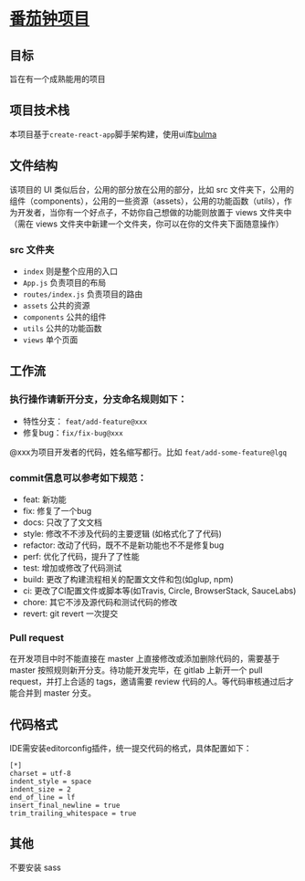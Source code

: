 # [番茄钟项目](https://www.so-easy.cc/pomodoro/)

## 目标

旨在有一个成熟能用的项目

## 项目技术栈

本项目基于`create-react-app`脚手架构建，使用ui库[bulma](https://bulma.io/documentation/overview/start/)

## 文件结构

该项目的 UI 类似后台，公用的部分放在公用的部分，比如 src 文件夹下，公用的组件（components），公用的一些资源（assets），公用的功能函数（utils），作为开发者，当你有一个好点子，不妨你自己想做的功能则放置于 views 文件夹中（需在 views 文件夹中新建一个文件夹，你可以在你的文件夹下面随意操作）

### src 文件夹

- `index` 则是整个应用的入口
- `App.js` 负责项目的布局
- `routes/index.js` 负责项目的路由
- `assets` 公共的资源
- `components` 公共的组件
- `utils` 公共的功能函数
- `views` 单个页面


## 工作流

### 执行操作请新开分支，分支命名规则如下：

- 特性分支： `feat/add-feature@xxx`
- 修复bug：`fix/fix-bug@xxx`

@xxx为项目开发者的代码，姓名缩写都行。比如 `feat/add-some-feature@lgq`

### commit信息可以参考如下规范：

- feat: 新功能
- fix: 修复了一个bug
- docs: 只改了了⽂文档
- style: 修改不不涉及代码的主要逻辑 (如格式化了了代码)
- refactor: 改动了代码，既不不是新功能也不不是修复bug
- perf: 优化了代码，提升了了性能
- test: 增加或修改了代码测试
- build: 更改了构建流程相关的配置⽂文件和包(如glup, npm)
- ci: 更改了CI配置文件或脚本等(如Travis, Circle, BrowserStack, SauceLabs)
- chore: 其它不涉及源代码和测试代码的修改
- revert: git revert 一次提交

### Pull request

在开发项目中时不能直接在 master 上直接修改或添加删除代码的，需要基于 master 按照规则新开分支。待功能开发完毕，在 gitlab 上新开一个 pull request，并打上合适的 tags，邀请需要 review 代码的人。等代码审核通过后才能合并到 master 分支。

## 代码格式

IDE需安装editorconfig插件，统一提交代码的格式，具体配置如下：

```
[*]
charset = utf-8
indent_style = space
indent_size = 2
end_of_line = lf
insert_final_newline = true
trim_trailing_whitespace = true
```

## 其他

不要安装 sass
